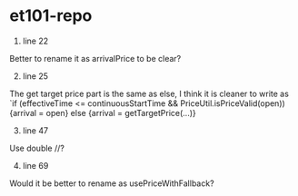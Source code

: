 # et101-repo


1. line 22

Better to rename it as arrivalPrice to be clear?

2. line 25

The get target price part is the same as else, I think it is cleaner to write as `if (effectiveTime <= continuousStartTime && PriceUtil.isPriceValid(open)) {arrival = open} else {arrival = getTargetPrice(...)} 

3. line 47

Use double //?

4. line 69
  
Would it be better to rename as usePriceWithFallback?


